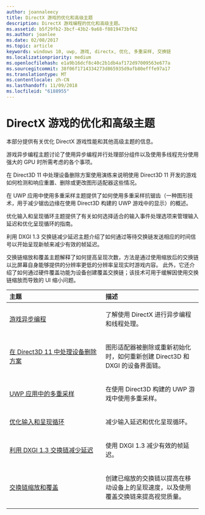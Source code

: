 ```yaml
---
author: joannaleecy
title: DirectX 游戏的优化和高级主题
description: DirectX 游戏编程的优化和高级主题。
ms.assetid: b5f29fb2-3bcf-43b2-9a68-f8819473bf62
ms.author: joanlee
ms.date: 02/08/2017
ms.topic: article
keywords: windows 10, uwp, 游戏, directx, 优化, 多重采样, 交换链
ms.localizationpriority: medium
ms.openlocfilehash: e1a9b16dcf8c40c2b1db4af172d97009563e677a
ms.sourcegitcommit: 38f06f1714334273d865935d9afb80efffe97a17
ms.translationtype: MT
ms.contentlocale: zh-CN
ms.lasthandoff: 11/09/2018
ms.locfileid: "6188955"
---
```

# <a name="optimization-and-advanced-topics-for-directx-games"></a>DirectX 游戏的优化和高级主题

本部分提供有关优化 DirectX 游戏性能和其他高级主题的信息。

游戏异步编程主题讨论了使用异步编程并行处理部分组件以及使用多线程充分使用强大的 GPU 时所需考虑的各个事项。

在 Direct3D 11 中处理设备删除方案使用演练来说明使用 Direct3D 11 开发的游戏如何检测和响应重置、删除或更改图形适配器这些情况。

在 UWP 应用中使用多重采样主题提供了如何使用多重采样抗锯齿（一种图形技术，用于减少锯齿边缘在使用 Direct3D 构建的 UWP 游戏中的显示）的概述。

优化输入和呈现循环主题提供了有关如何选择适合的输入事件处理选项来管理输入延迟和优化呈现循环的指南。

利用 DXGI 1.3 交换链减少延迟主题介绍了如何通过等待交换链发送相应的时间信号以开始呈现新帧来减少有效的帧延迟。

交换链缩放和覆盖主题解释了如何提高呈现次数，方法是通过使用缩放后的交换链以比屏幕自身能够提供的分辨率更低的分辨率呈现实时游戏内容。 此外，它还介绍了如何通过硬件覆盖功能为设备创建覆盖交换链；该技术可用于缓解因使用交换链缩放而导致的 UI 缩小问题。

<table>
<colgroup>
<col width="50%" />
<col width="50%" />
</colgroup>
<thead>
<tr class="header">
<th align="left">主题</th>
<th align="left">描述</th>
</tr>
</thead>
<tbody>
<tr class="odd">
<td align="left"><p><a href="asynchronous-programming-directx-and-cpp.md">游戏异步编程</a></p></td>
<td align="left"><p>了解使用 DirectX 进行异步编程和线程处理。</p></td>
</tr>
<tr class="even">
<td align="left"><p><a href="handling-device-lost-scenarios.md">在 Direct3D 11 中处理设备删除方案</a></p></td>
<td align="left"><p>图形适配器被删除或重新初始化时，如何重新创建 Direct3D 和 DXGI 的设备界面链。</p></td>
</tr>
<tr class="odd">
<td align="left"><p><a href="multisampling--multi-sample-anti-aliasing--in-windows-store-apps.md">UWP 应用中的多重采样</a></p></td>
<td align="left"><p>在使用 Direct3D 构建的 UWP 游戏中使用多重采样。</p></td>
</tr>
<tr class="even">
<td align="left"><p><a href="optimize-performance-for-windows-store-direct3d-11-apps-with-coredispatcher.md">优化输入和呈现循环</a></p></td>
<td align="left"><p>减少输入延迟和优化呈现循环。</p></td>
</tr>
<tr class="odd">
<td align="left"><p><a href="reduce-latency-with-dxgi-1-3-swap-chains.md">利用 DXGI 1.3 交换链减少延迟</a></p></td>
<td align="left"><p>使用 DXGI 1.3 减少有效的帧延迟。</p></td>
</tr>
<tr class="even">
<td align="left"><p><a href="multisampling--scaling--and-overlay-swap-chains.md">交换链缩放和覆盖</a></p></td>
<td align="left"><p>创建已缩放的交换链以提高在移动设备上的呈现速度，以及使用覆盖交换链来提高视觉质量。</p></td>
</tr>
</tbody>
</table>